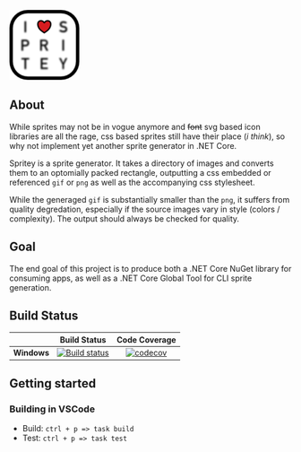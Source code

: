 ![logo](./docs/Spritey.png)

## About

While sprites may not be in vogue anymore and ~~font~~ svg based icon libraries are all the rage, css based sprites still have their place (*i think*), so why not implement yet another sprite generator in .NET Core.

Spritey is a sprite generator. It takes a directory of images and converts them to an optomially packed rectangle, outputting a css embedded or referenced `gif` or `png` as well as the accompanying css stylesheet.

While the generaged `gif` is substantially smaller than the `png`, it suffers from quality degredation, especially if the source images vary in style (colors / complexity). The output should always be checked for quality.

## Goal

The end goal of this project is to produce both a .NET Core NuGet library for consuming apps, as well as a .NET Core Global Tool for CLI sprite generation.

## Build Status

|             |Build Status|Code Coverage|
|-------------|:----------:|:-----------:|
|**Windows**  |[![Build status](https://ci.appveyor.com/api/projects/status/a9bv92ullov5mi3v?svg=true)](https://ci.appveyor.com/project/BrandonBoone/spritey)|[![codecov](https://codecov.io/gh/BrandonBoone/Spritey/branch/master/graph/badge.svg)](https://codecov.io/gh/BrandonBoone/Spritey)|

## Getting started

### Building in VSCode

- Build: `ctrl + p => task build`
- Test: `ctrl + p => task test`
